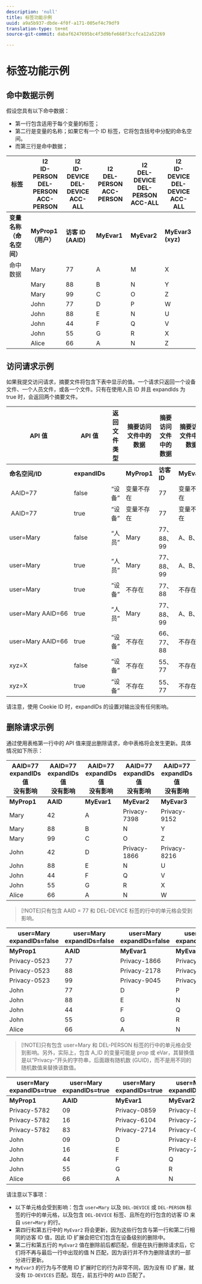 ```yaml
---
description: 'null'
title: 标签功能示例
uuid: a9a5b937-dbde-4f0f-a171-005ef4c79df9
translation-type: tm+mt
source-git-commit: dabaf6247695bc4f3d9bfe668f3ccfca12a52269

---
```



# 标签功能示例

## 命中数据示例

假设您具有以下命中数据：

* 第一行包含适用于每个变量的标签；
* 第二行是变量的名称；如果它有一个 ID 标签，它将包含括号中分配的命名空间。
* 而第三行是命中数据；

| 标签 | I2<br>ID-PERSON<br>DEL-PERSON<br>ACC-PERSON | I2<br>ID-DEVICE<br>DEL-DEVICE<br>ACC-ALL | I2<br>DEL-PERSON<br>ACC-PERSON | I2<br>DEL-DEVICE<br>DEL-PERSON<br>ACC-ALL | I2<br>ID-DEVICE<br>DEL-DEVICE<br>ACC-ALL |
|---|---|---|---|---|---|
| **变量名称&#x200B;**<br>**（命名空间）** | **MyProp1 **<br>**（用户）** | **访客 ID **<br>**(AAID)** | **MyEvar1** | **MyEvar2** | **MyEvar3 **<br>**(xyz)** |
| 命中数据 | Mary | 77 | A | M | X |
|  | Mary | 88 | B | N | Y |
|  | Mary | 99 | C | O | Z |
|  | John | 77 | D | P | W |
|  | John | 88 | E | N | U |
|  | John | 44 | F | Q | V |
|  | John | 55 | G | R | X |
|  | Alice | 66 | A | N | Z |

## 访问请求示例

如果我提交访问请求，摘要文件将包含下表中显示的值。一个请求只返回一个设备文件、一个人员文件，或各一个文件。只有在使用人员 ID 并且 expandIds 为 true 时，会返回两个摘要文件。

| API 值 | API 值 | 返回文件类型 | 摘要访问文件中的数据<br> | 摘要访问文件中的数据<br> | 摘要访问文件中的数据<br> | 摘要访问文件中的数据<br> | 摘要访问文件中的数据<br> |
|--- |--- |--- |---|---|---|---|---|
| **命名空间/ID** | **expandIDs** |  | **MyProp1** | **访客 ID** | **MyEvar1** | **MyEvar2** | **MyEvar3** |
|  AAID=77 | false | “设备” | 变量不存在 | 77 | 变量不存在 | M、P | X、W |
|  AAID=77 | true | “设备” | 变量不存在 | 77 | 变量不存在 | M、P | X、W |
| user=Mary | false | “人员” | Mary | 77、88、99 | A、B、C | M、N、O | X、Y、Z |
| user=Mary | true | “人员” | Mary | 77、88、99 | A、B、C | M、N、O | X、Y、Z |
| user=Mary | true | “设备” | 不存在 | 77、88 | 不存在 | N、P | U、W |
| user=Mary AAID=66 | true | “人员” | Mary | 77、88、99 | A、B、C | M、N、O | X、Y、Z |
| user=Mary AAID=66 | true | “设备” | 不存在 | 66、77、88 | 不存在 | N、P | U、W、Z |
| xyz=X | false | “设备” | 不存在 | 55、77 | 不存在 | M、R | X |
| xyz=X | true | “设备” | 不存在 | 55、77 | 不存在 | M、P、R | W、X |

请注意，使用 Cookie ID 时，expandIDs 的设置对输出没有任何影响。

## 删除请求示例

通过使用表格第一行中的 API 值来提出删除请求，命中表格将会发生更新。具体情况如下所示：

| AAID=77 expandIDs 值<br>没有影响 | AAID=77 expandIDs 值<br>没有影响 | AAID=77 expandIDs 值<br>没有影响 | AAID=77 expandIDs 值<br>没有影响 | AAID=77 expandIDs 值<br>没有影响 |
|---|---|---|---|---|
| **MyProp1** | **AAID** | **MyEvar1** | **MyEvar2** | **MyEvar3** |
| Mary | 42 | A | Privacy-7398 | Privacy-9152 |
| Mary | 88 | B | N | Y |
| Mary | 99 | C | O | Z |
| John | 42 | D | Privacy-1866 | Privacy-8216 |
| John | 88 | E | N | U |
| John | 44 | F | Q | V |
| John | 55 | G | R | X |
| Alice | 66 | A | N | W |

>[!NOTE]只有包含 AAID = 77 和 DEL-DEVICE 标签的行中的单元格会受到影响。

| user=Mary<br>expandIDs=false | user=Mary<br>expandIDs=false | user=Mary<br>expandIDs=false | user=Mary<br>expandIDs=false | user=Mary<br>expandIDs=false |
|--- |---|---|---|---|
| **MyProp1** | **AAID** | **MyEvar1** | **MyEvar2** | **MyEvar3** |
| Privacy-0523 | 77 | Privacy-1866 | Privacy-3681 | X |
| Privacy-0523 | 88 | Privacy-2178 | Privacy-1975 | Y |
| Privacy-0523 | 99 | Privacy-9045 | Privacy-2864 | Z |
| John | 77 | D | P | W |
| John | 88 | E | N | U |
| John | 44 | F | Q | V |
| John | 55 | G | R | X |
| Alice | 66 | A | N | W |

>[!NOTE]只有包含 user=Mary 和 DEL-PERSON 标签的行中的单元格会受到影响。另外，实际上，包含 A_ID 的变量可能是 prop 或 eVar，其替换值是以“Privacy-”开头的字符串，后面跟有随机数 (GUID)，而不是用不同的随机数值来替换该数值。

| user=Mary<br>expandIDs=true | user=Mary<br>expandIDs=true | user=Mary<br>expandIDs=true | user=Mary<br>expandIDs=true | user=Mary<br>expandIDs=true |
|--- |---|---|---|---|
| **MyProp1** | **AAID** | **MyEvar1** | **MyEvar2** | **MyEvar3** |
| Privacy-5782 | 09 | Privacy-0859 | Privacy-8183 | Privacy-9152 |
| Privacy-5782 | 16 | Privacy-6104 | Privacy-2911 | Privacy-6821 |
| Privacy-5782 | 83 | Privacy-2714 | Privacy-0219 | Privacy-4395 |
| John | 09 | D | Privacy-8454 | Privacy-8216 |
| John | 16 | E | Privacy-2911 | Privacy-2930 |
| John | 44 | F | Q | V |
| John | 55 | G | R | X |
| Alice | 66 | A | N | W |

请注意以下事项：

* 以下单元格会受到影响：包含 `user=Mary` 以及 `DEL-DEVICE` 或 `DEL-PERSON` 标签的行中的单元格，以及包含 `DEL-DEVICE` 标签、且所在的行包含的访客 ID 来自 `user=Mary` 的行。
* 第四行和第五行中的 `MyEvar2` 将会更新，因为这些行包含与第一行和第二行相同的访客 ID 值，因此 ID 扩展会把它们包含在设备级别的删除中。
* 第二行和第五行的 `MyEvar2` 值在删除前后都匹配，但是在执行删除请求后，它们将不再与最后一行中出现的值 N 匹配，因为该行并不作为删除请求的一部分进行更新。
* `MyEvar3` 的行为与不使用 ID 扩展时它的行为非常不同，因为没有 ID 扩展，就没有 `ID-DEVICES` 匹配。现在，前五行中的 `AAID` 匹配了。
